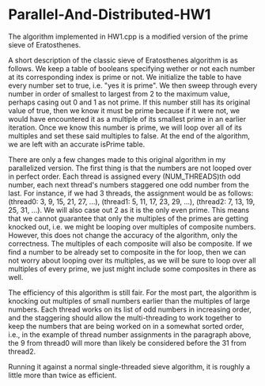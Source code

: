 # Parallel-And-Distributed-HW1

The algorithm implemented in HW1.cpp is a modified version of the prime sieve of Eratosthenes.

A short description of the classic sieve of Eratosthenes algorithm is as follows. We keep a table of booleans specifying wether or not each number at its corresponding index is prime or not. We initialize the table to have every number set to true, i.e. "yes it is prime". We then sweep through every number in order of smallest to largest from 2 to the maximum value, perhaps casing out 0 and 1 as not prime. If this number still has its original value of true, then we know it must be prime because if it were not, we would have encountered it as a multiple of its smallest prime in an earlier iteration. Once we know this number is prime, we will loop over all of its multiples and set these said multiples to false. At the end of the algorithm, we are left with an accurate isPrime table.

There are only a few changes made to this original algorithm in my parallelized version. The first thing is that the numbers are not looped over in perfect order. Each thread is assigned every (NUM_THREADS)th odd number, each next thread's numbers staggered one odd number from the last. For instance, if we had 3 threads, the assignment would be as follows: (thread0: 3, 9, 15, 21, 27, ...), (thread1: 5, 11, 17, 23, 29, ...), (thread2: 7, 13, 19, 25, 31, ...). We will also case out 2 as it is the only even prime. This means that we cannot guarantee that only the multiples of the primes are getting knocked out, i.e. we might be looping over multiples of composite numbers. However, this does not change the accuracy of the algorithm, only the correctness. The multiples of each composite will also be composite. If we find a number to be already set to composite in the for loop, then we can not worry about looping over its multiples, as we will be sure to loop over all multiples of every prime, we just might include some composites in there as well.

The efficiency of this algorithm is still fair. For the most part, the algorithm is knocking out multiples of small numbers earlier than the multiples of large numbers. Each thread works on its list of odd numbers in increasing order, and the staggering should allow the multi-threading to work together to keep the numbers that are being worked on in a somewhat sorted order, i.e., in the example of thread number assignments in the paragraph above, the 9 from thread0 will more than likely be considered before the 31 from thread2.

Running it against a normal single-threaded sieve algorithm, it is roughly a little more than twice as efficient.
